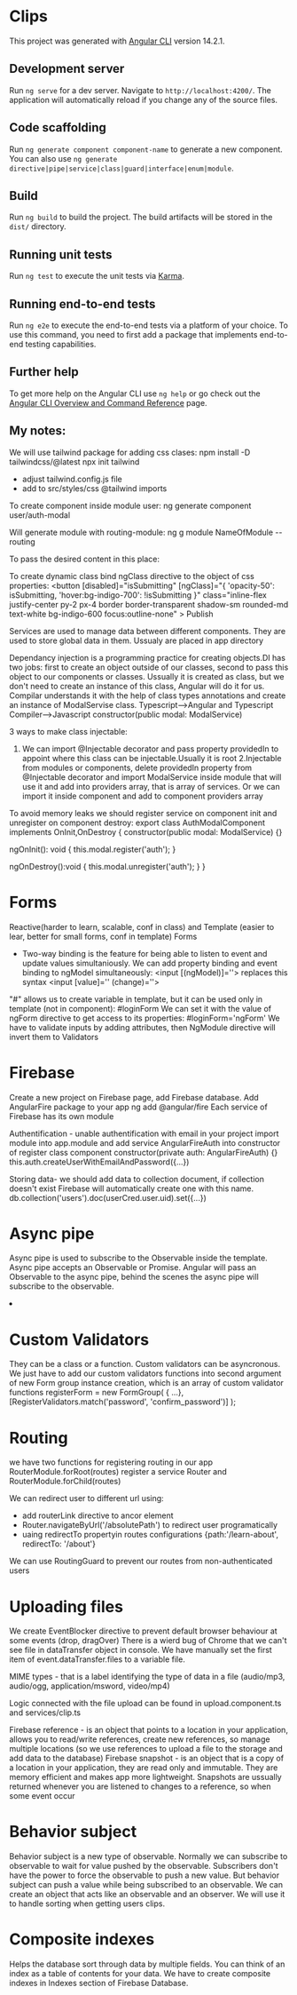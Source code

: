 # Clips

This project was generated with [Angular CLI](https://github.com/angular/angular-cli) version 14.2.1.

## Development server

Run `ng serve` for a dev server. Navigate to `http://localhost:4200/`. The application will automatically reload if you change any of the source files.

## Code scaffolding

Run `ng generate component component-name` to generate a new component. You can also use `ng generate directive|pipe|service|class|guard|interface|enum|module`.

## Build

Run `ng build` to build the project. The build artifacts will be stored in the `dist/` directory.

## Running unit tests

Run `ng test` to execute the unit tests via [Karma](https://karma-runner.github.io).

## Running end-to-end tests

Run `ng e2e` to execute the end-to-end tests via a platform of your choice. To use this command, you need to first add a package that implements end-to-end testing capabilities.

## Further help

To get more help on the Angular CLI use `ng help` or go check out the [Angular CLI Overview and Command Reference](https://angular.io/cli) page.

## My notes:

We will use tailwind package for adding css clases:
npm install -D tailwindcss/@latest
npx init tailwind

- adjust tailwind.config.js file
- add to src/styles/css @tailwind imports

To create component inside module user:
ng generate component user/auth-modal

Will generate module with routing-module:
ng g module NameOfModule --routing

To pass the desired content in this place:
<ng-content select="[heading]"></ng-content>

To create dynamic class bind ngClass directive to the object of css properties:
<button
[disabled]="isSubmitting"
[ngClass]="{
'opacity-50': isSubmitting,
'hover:bg-indigo-700': !isSubmitting
}"
class="inline-flex justify-center py-2 px-4 border border-transparent shadow-sm rounded-md text-white bg-indigo-600 focus:outline-none" >
Publish
</button>

Services are used to manage data between different components. They are used to store global data in them. Ussualy are placed in app directory

Dependancy injection is a programming practice for creating objects.DI has two jobs: first to create an object outside of our classes, second to pass this object to our components or classes. Ussually it is created as class, but we don't need to create an instance of this class, Angular will do it for us. Compilar understands it with the help of class types annotations and create an instance of ModalServise class.
Typescript-->Angular and Typescript Compiler-->Javascript
constructor(public modal: ModalService)

3 ways to make class injectable:

1.  We can import @Injectable decorator and pass property providedIn to appoint where this class can be injectable.Usually it is root
    2.Injectable from modules or components, delete providedIn property from @Injectable decorator and import ModalService inside module that will use it and add into providers array, that is array of services. Or we can import it inside component and add to component providers array

To avoid memory leaks we should register service on component init and unregister on component destroy:
export class AuthModalComponent implements OnInit,OnDestroy {
constructor(public modal: ModalService) {}

ngOnInit(): void {
this.modal.register('auth');
}

ngOnDestroy():void {
this.modal.unregister('auth');
}
}

# Forms

Reactive(harder to learn, scalable, conf in class) and Template (easier to lear, better for small forms, conf in template) Forms

- Two-way binding is the feature for being able to listen to event and update values simultaniously.
  We can add property binding and event binding to ngModel simultaneously:
  <input [(ngModel)]=''> replaces this syntax <input [value]='' (change)=''>

"#" allows us to create variable in template, but it can be used only in template (not in component): #loginForm
We can set it with the value of ngForm directive to get access to its properties: #loginForm='ngForm'
We have to validate inputs by adding attributes, then NgModule directive will invert them to Validators

# Firebase

Create a new project on Firebase page, add Firebase database. Add AngularFire package to your app
ng add @angular/fire
Each service of Firebase has its own module

Authentification - unable authentification with email in your project
import module into app.module and add service AngularFireAuth into constructor of register class component
constructor(private auth: AngularFireAuth) {}
this.auth.createUserWithEmailAndPassword({...})

Storing data- we should add data to collection document, if collection doesn't exist Firebase will automatically create one with this name.
db.collection('users').doc(userCred.user.uid).set({...})

# Async pipe

Async pipe is used to subscribe to the Observable inside the template.
Async pipe accepts an Observable or Promise.
Angular will pass an Observable to the async pipe, behind the scenes the async pipe will subscribe to the observable.

 <li *ngIf="!(auth.isAuthenticated$ | async); else authLinks">

# Custom Validators

They can be a class or a function. Custom validators can be asyncronous.
We just have to add our custom validators functions into second argument of new Form group instance creation, which is an array of custom validator functions
registerForm = new FormGroup(
{ ...}, [RegisterValidators.match('password', 'confirm_password')]
);

# Routing

we have two functions for registering routing in our app RouterModule.forRoot(routes) register a service Router and RouterModule.forChild(routes)

We can redirect user to different url using:

- add routerLink directive to ancor element <a routerLink="/about" >
- Router.navigateByUrl('/absolutePath') to redirect user programatically
- uaing redirectTo propertyin routes configurations {path:'/learn-about', redirectTo: '/about'}

We can use RoutingGuard to prevent our routes from non-authenticated users

# Uploading files

We create EventBlocker directive to prevent default browser behaviour at some events (drop, dragOver)
There is a wierd bug of Chrome that we can't see file in dataTransfer object in console. We have manually set the first item of event.dataTransfer.files to a variable file.

MIME types - that is a label identifying the type of data in a file (audio/mp3, audio/ogg, application/msword, video/mp4)

Logic connected with the file upload can be found in upload.component.ts and services/clip.ts

Firebase reference - is an object that points to a location in your application, allows you to read/write references, create new references, so manage multiple locations (so we use references to upload a file to the storage and add data to the database)
Firebase snapshot - is an object that is a copy of a location in your application, they are read only and immutable. They are memory efficient and makes app more lightweight. Snapshots are ussually returned whenever you are listened to changes to a reference, so when some event occur

# Behavior subject

Behavior subject is a new type of observable. Normally we can subscribe to observable to wait for value pushed by the observable. Subscribers don't have the power to force the observable to push a new value. But behavior subject can push a value while being subscribed to an observable. We can create an object that acts like an observable and an observer.
We will use it to handle sorting when getting users clips.

# Composite indexes

Helps the database sort through data by multiple fields. You can think of an index as a table of contents for your data. We have to create composite indexes in Indexes section of Firebase Database.
